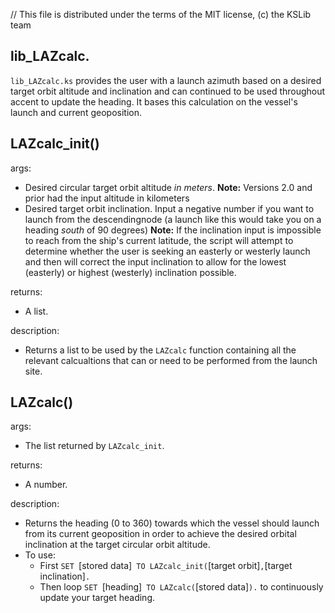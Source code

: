// This file is distributed under the terms of the MIT license, (c) the KSLib team

## lib_LAZcalc.

``lib_LAZcalc.ks`` provides the user with a launch azimuth based on a desired target orbit altitude and
inclination and can continued to be used throughout accent to update the heading. It bases this calculation on the vessel's launch and current geoposition.

## LAZcalc_init()

args:
  * Desired circular target orbit altitude *in meters*. **Note:** Versions 2.0 and prior had the input altitude in kilometers
  * Desired target orbit inclination. Input a negative number if you want to launch from the descendingnode (a launch like this would take you on a heading *south* of 90 degrees)
**Note:** If the inclination input is impossible to reach from the ship's current latitude, the script will attempt to determine whether the user is seeking an easterly or westerly launch and then will correct the input inclination to allow for the lowest (easterly) or highest (westerly) inclination possible.

returns:
  * A list.

description:
  * Returns a list to be used by the `LAZcalc` function containing all the relevant calcualtions that can or need to be performed from the launch site.

## LAZcalc()

args:
  * The list returned by `LAZcalc_init`.

returns:
  * A number.

description:
  * Returns the heading (0 to 360) towards which the vessel should launch from its current geoposition in order to
    achieve the desired orbital inclination at the target circular orbit altitude.
  * To use:
    * First `SET `[stored data]` TO LAZcalc_init(`[target orbit]`,`[target inclination]`.`
    * Then loop `SET `[heading]` TO LAZcalc(`[stored data]`).` to continuously update your target heading.
